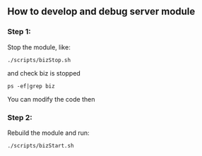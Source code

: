 ## How to develop and debug server module
### Step 1:
Stop the module, like:
```
./scripts/bizStop.sh
```
and check biz is stopped
```
ps -ef|grep biz
```
You can modify the code then
### Step 2:
Rebuild the module and run:
```
./scripts/bizStart.sh
```

